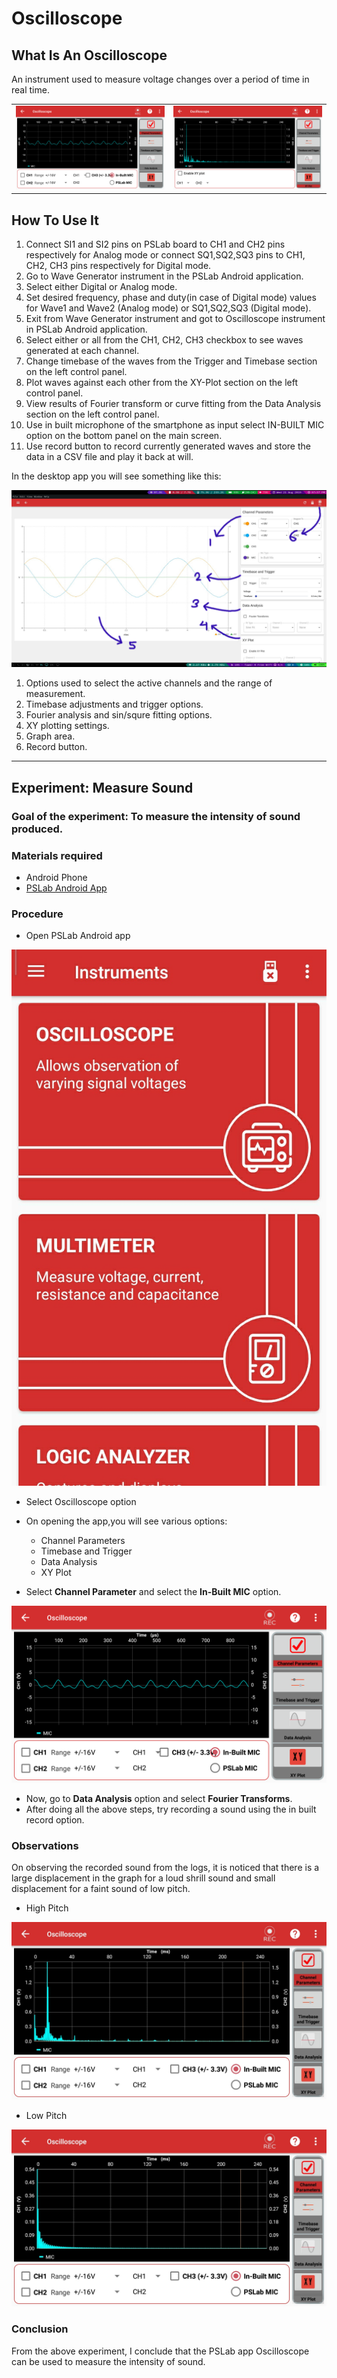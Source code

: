 # Oscilloscope

## What Is An Oscilloscope

An instrument used to measure voltage changes over a period of time in
real time.

<table>
    <tr> 
        <td><img src="../images/oscilloscope_active.png"></td>
        <td><img src="../images/oscilloscope_fourier.png"></td>
    </tr>
</table>

## How To Use It

1.  Connect SI1 and SI2 pins on PSLab board to CH1 and CH2 pins
    respectively for Analog mode or connect SQ1,SQ2,SQ3 pins to CH1,
    CH2, CH3 pins respectively for Digital mode.
2.  Go to Wave Generator instrument in the PSLab Android application.
3.  Select either Digital or Analog mode.
4.  Set desired frequency, phase and duty(in case of Digital mode)
    values for Wave1 and Wave2 (Analog mode) or SQ1,SQ2,SQ3 (Digital
    mode).
5.  Exit from Wave Generator instrument and got to Oscilloscope
    instrument in PSLab Android application.
6.  Select either or all from the CH1, CH2, CH3 checkbox to see waves
    generated at each channel.
7.  Change timebase of the waves from the Trigger and Timebase section
    on the left control panel.
8.  Plot waves against each other from the XY-Plot section on the left
    control panel.
9.  View results of Fourier transform or curve fitting from the Data
    Analysis section on the left control panel.
10. Use in built microphone of the smartphone as input select IN-BUILT
    MIC option on the bottom panel on the main screen.
11. Use record button to record currently generated waves and store
    the data in a CSV file and play it back at will.

In the desktop app you will see something like this:

![PSLab Desk Oscilloscope](../images/desk_oscilloscope.jpg)

1.  Options used to select the active channels and the range of
    measurement.
2.  Timebase adjustments and trigger options.
3.  Fourier analysis and sin/squre fitting options.
4.  XY plotting settings.
5.  Graph area.
6.  Record button.

____________
## Experiment: Measure Sound

### Goal of the experiment: To measure the intensity of sound produced.

### Materials required
* Android Phone
* [PSLab Android App](https://play.google.com/store/apps/details?id=io.pslab&hl=en_US)

### Procedure
* Open PSLab Android app 

<img src="../images/img_compass_2.PNG">

* Select Oscilloscope option
* On opening the app,you will see various options:

  - Channel Parameters
  - Timebase and Trigger
  - Data Analysis
  - XY Plot

* Select **Channel Parameter** and select the **In-Built MIC** option.

<img src="../images/oscilloscope_active.png">

* Now, go to **Data Analysis** option and select **Fourier Transforms**.
* After doing all the above steps, try recording a sound using the in built record option.

### Observations
On observing the recorded sound from the logs, it is noticed that there is a large displacement in the graph for a loud shrill sound and small displacement for a faint sound of low pitch.

*  High Pitch
<img src="../images/oscilloscope_high_pitch.jpg">

* Low Pitch
<img src="../images/oscilloscope_low_pitch.jpg">

### Conclusion
From the above experiment, I conclude that the PSLab app Oscilloscope can be used to measure the intensity of sound.
